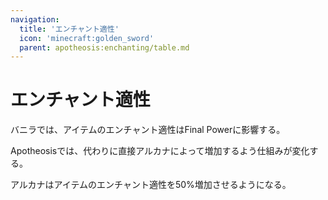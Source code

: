 ```yaml
---
navigation:
  title: 'エンチャント適性'
  icon: 'minecraft:golden_sword'
  parent: apotheosis:enchanting/table.md
---
```


# エンチャント適性

バニラでは、アイテムのエンチャント適性は<Color id="dark_purple">Final Power</Color>に影響する。

Apotheosisでは、代わりに直接<Color id="dark_purple">アルカナ</Color>によって増加するよう仕組みが変化する。

<Color id="dark_purple">アルカナ</Color>はアイテムのエンチャント適性を50%増加させるようになる。
